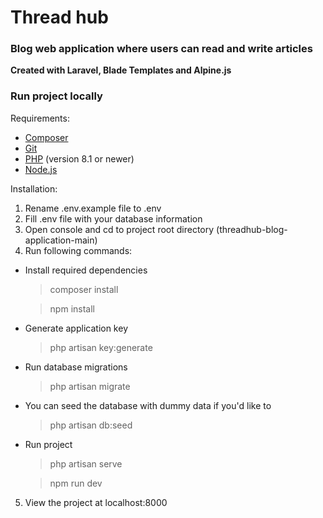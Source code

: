 # Thread hub
### Blog web application where users can read and write articles
**Created with Laravel, Blade Templates and Alpine.js**

### Run project locally

Requirements:
- [Composer](https://getcomposer.org/download/)
- [Git](https://git-scm.com/downloads)
- [PHP](https://www.php.net/downloads.php) (version 8.1 or newer)
- [Node.js](https://nodejs.org/en)

Installation:
1. Rename .env.example file to .env
1. Fill .env file with your database information
2. Open console and cd to project root directory (threadhub-blog-application-main)
3. Run following commands:

 - Install required dependencies
    > composer install

    > npm install

 - Generate application key
    > php artisan key:generate

 - Run database migrations
    > php artisan migrate

- You can seed the database with dummy data if you'd like to
    > php artisan db:seed
 
 - Run project
    > php artisan serve

    > npm run dev
5. View the project at localhost:8000
